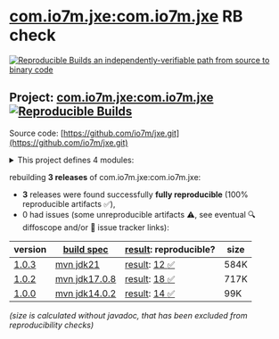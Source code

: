 [com.io7m.jxe:com.io7m.jxe](https://central.sonatype.com/artifact/com.io7m.jxe/com.io7m.jxe/versions) RB check
=======

[![Reproducible Builds](https://reproducible-builds.org/images/logos/rb.svg) an independently-verifiable path from source to binary code](https://reproducible-builds.org/)

## Project: [com.io7m.jxe:com.io7m.jxe](https://central.sonatype.com/artifact/com.io7m.jxe/com.io7m.jxe/versions) [![Reproducible Builds](https://img.shields.io/endpoint?url=https://raw.githubusercontent.com/jvm-repo-rebuild/reproducible-central/master/content/com/io7m/jxe/badge.json)](https://github.com/jvm-repo-rebuild/reproducible-central/blob/master/content/com/io7m/jxe/README.md)

Source code: [https://github.com/io7m/jxe.git](https://github.com/io7m/jxe.git)

<details><summary>This project defines 4 modules:</summary>

* [com.io7m.jxe:com.io7m.jxe](https://central.sonatype.com/artifact/com.io7m.jxe/com.io7m.jxe/1.0.3)
* [com.io7m.jxe:com.io7m.jxe.core](https://central.sonatype.com/artifact/com.io7m.jxe/com.io7m.jxe.core/1.0.3)
* [com.io7m.jxe:com.io7m.jxe.documentation](https://central.sonatype.com/artifact/com.io7m.jxe/com.io7m.jxe.documentation/1.0.3)
* [com.io7m.jxe:com.io7m.jxe.tests](https://central.sonatype.com/artifact/com.io7m.jxe/com.io7m.jxe.tests/1.0.3)
</details>

rebuilding **3 releases** of com.io7m.jxe:com.io7m.jxe:
- **3** releases were found successfully **fully reproducible** (100% reproducible artifacts :white_check_mark:),
- 0 had issues (some unreproducible artifacts :warning:, see eventual :mag: diffoscope and/or :memo: issue tracker links):

| version | [build spec](/BUILDSPEC.md) | [result](https://reproducible-builds.org/docs/jvm/): reproducible? | size |
| -- | --------- | ------ | -- |
| [1.0.3](https://central.sonatype.com/artifact/com.io7m.jxe/com.io7m.jxe/1.0.3/pom) | [mvn jdk21](com.io7m.jxe-1.0.3.buildspec) | [result](com.io7m.jxe-1.0.3.buildinfo): [12 :white_check_mark: ](com.io7m.jxe-1.0.3.buildcompare) | 584K |
| [1.0.2](https://central.sonatype.com/artifact/com.io7m.jxe/com.io7m.jxe/1.0.2/pom) | [mvn jdk17.0.8](com.io7m.jxe-1.0.2.buildspec) | [result](com.io7m.jxe-1.0.2.buildinfo): [18 :white_check_mark: ](com.io7m.jxe-1.0.2.buildcompare) | 717K |
| [1.0.0](https://central.sonatype.com/artifact/com.io7m.jxe/com.io7m.jxe/1.0.0/pom) | [mvn jdk14.0.2](com.io7m.jxe-1.0.0.buildspec) | [result](com.io7m.jxe-1.0.0.buildinfo): [14 :white_check_mark: ](com.io7m.jxe-1.0.0.buildcompare) | 99K |

<i>(size is calculated without javadoc, that has been excluded from reproducibility checks)</i>
